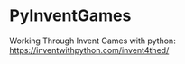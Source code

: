 # PyInventGames
Working Through Invent Games with python: https://inventwithpython.com/invent4thed/
